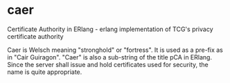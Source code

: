 # caer
Certificate Authority in ERlang - erlang implementation of TCG's privacy certificate authority

Caer is Welsch meaning "stronghold" or "fortress".  It is used as a pre-fix as in "Cair Guiragon". "Caer" is also a sub-string of the title pCA in ERlang.  Since the server shall issue and hold certificates used for security, the name is quite appropriate.
